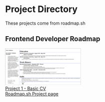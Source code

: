 # Project Directory

These projects come from roadmap.sh

## Frontend Developer Roadmap

<p align="left">
    <a href="/01_basic_cv/"><img width="48%" src="01_basic_cv/assets/sample.png" /><br />Project 1 - Basic CV</a>
    <br /><a href="https://roadmap.sh/projects/single-page-cv">Roadmap.sh Project page</a>
</p>
